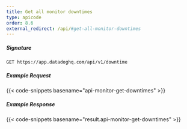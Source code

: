 ```yaml
---
title: Get all monitor downtimes
type: apicode
order: 8.6
external_redirect: /api/#get-all-monitor-downtimes
---
```


##### Signature
`GET https://app.datadoghq.com/api/v1/downtime`
##### Example Request
{{< code-snippets basename="api-monitor-get-downtimes" >}}
##### Example Response
{{< code-snippets basename="result.api-monitor-get-downtimes" >}}